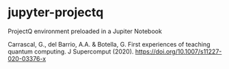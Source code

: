 # jupyter-projectq
ProjectQ environment preloaded in a Jupiter Notebook

Carrascal, G., del Barrio, A.A. & Botella, G. First experiences of teaching quantum computing. J Supercomput (2020). https://doi.org/10.1007/s11227-020-03376-x

